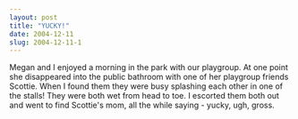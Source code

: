 ```yaml
---
layout: post
title: "YUCKY!"
date: 2004-12-11
slug: 2004-12-11-1
---
```


Megan and I enjoyed a morning in the park with our playgroup.  At one point she disappeared into the public bathroom with one of her playgroup friends Scottie.  When I found them they were busy splashing each other in one of the stalls! They were both wet from head to toe.  I escorted them both out and went to find Scottie&apos;s mom, all the while saying - yucky, ugh, gross.


